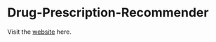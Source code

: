 # Drug-Prescription-Recommender

Visit the [website](https://share.streamlit.io/eklavyaj/drug-prescription-recommender/app.py) here.
